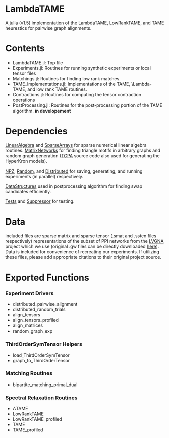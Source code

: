 LambdaTAME
==========

A julia (v1.5) implementation of the LambdaTAME, LowRankTAME, and TAME heurestics for pairwise graph alignments.


Contents
=======
* LambdaTAME.jl:
   Top file
* Experiments.jl:
    Routines for running synthetic experiments or local tensor files 
* Matchings.jl:
    Routines for finding low rank matches. 
* TAME_Implementations.jl:
    Implementations of the TAME, \Lambda-TAME, and low rank TAME routines.
* Contractions.jl:
    Routines for computing the tensor contraction operations
* PostProcessing.jl:
  Routines for the post-processing portion of the TAME algorithm. **in developement**
  
Dependencies
===========
[LinearAlgebra](https://docs.julialang.org/en/v1/stdlib/LinearAlgebra/) and  [SparseArrays](https://docs.julialang.org/en/v1/stdlib/SparseArrays/index.html) for sparse numerical linear algebra routines.  [MatrixNetworks](https://github.com/nassarhuda/MatrixNetworks.jl) for finding triangle motifs in arbitrary graphs and random graph generation ([TGPA](https://github.com/eikmeier/TGPA) source code also used for generating the HyperKron models). 


[NPZ](https://github.com/fhs/NPZ.jl), [Random](https://docs.julialang.org/en/v1/stdlib/Random/), and 
[Distributed](https://docs.julialang.org/en/v1/stdlib/Distributed/) for saving, generating, and running experiments (in parallel) respectively. 


[DataStructures](https://github.com/JuliaCollections/DataStructures.jl) used in postprocessing algorithm for finding swap candidates efficiently. 

[Tests](https://docs.julialang.org/en/v1/stdlib/Test/) and [Suppressor](https://github.com/JuliaIO/Suppressor.jl) for testing. 

Data
====
included files are sparse matrix and sparse tensor (.smat and .ssten files respectively) representations of the subset of PPI networks from the [LVGNA](https://www3.nd.edu/~cone/LNA_GNA/) project which we use (original .gw files can be directly downloaded [here](https://www3.nd.edu/~cone/LNA_GNA/networks.zip)). Data is included for convenience of recreating our experiments. If utilizing these files, please add appropriate citations to their original project source. 

Exported Functions
==================

### Experiment Drivers
* distributed_pairwise_alignment
* distributed_random_trials
* align_tensors
* align_tensors_profiled
* align_matrices
* random_graph_exp

### ThirdOrderSymTensor Helpers
* load_ThirdOrderSymTensor
* graph_to_ThirdOrderTensor

### Matching Routines
 * bipartite_matching_primal_dual

### Spectral Relaxation Routines
* ΛTAME
* LowRankTAME
* LowRankTAME_profiled
* TAME
* TAME_profiled

